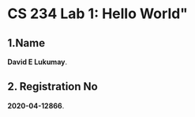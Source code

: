 # CS 234 Lab 1: Hello World"

## 1.Name
**David E Lukumay**.

## 2. Registration No
**2020-04-12866**.
